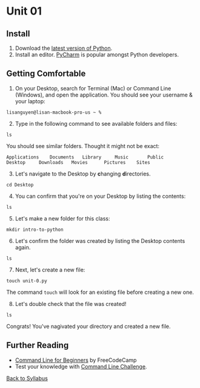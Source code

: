 # Unit 01

## Install
1. Download the [latest version of Python](https://www.python.org/downloads/).
2. Install an editor. [PyCharm](https://www.jetbrains.com/pycharm/download/) is popular amongst Python developers.

## Getting Comfortable

1. On your Desktop, search for Terminal (Mac) or Command Line (Windows), and open the application. You should see your username & your laptop:
```
lisanguyen@lisan-macbook-pro-us ~ %
```
2. Type in the following command to see available folders and files:

```
ls
```
You should see similar folders. Thought it might not be exact:
```
Applications	Documents	Library		Music		Public
Desktop		Downloads	Movies		Pictures	Sites
```
3. Let's navigate to the Desktop by **c**hanging **d**irectories.
```
cd Desktop
```

4. You can confirm that you're on your Desktop by listing the contents:
```
ls
```
5. Let's make a new folder for this class:
```
mkdir intro-to-python
```
6. Let's confirm the folder was created by listing the Desktop contents again.
```
ls
```
7. Next, let's create a new file:
```
touch unit-0.py
```
The command ```touch``` will look for an existing file before creating a new one.

8. Let's double check that the file was created!
```
ls
```

Congrats! You've nagivated your directory and created a new file.

## Further Reading
- [Command Line for Beginners](https://www.freecodecamp.org/news/command-line-for-beginners/) by FreeCodeCamp
- Test your knowledge with [Command Line Challenge](https://cmdchallenge.com/).

[Back to Syllabus](/README.md)
